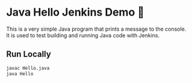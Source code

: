 # Java Hello Jenkins Demo 🚀

This is a very simple Java program that prints a message to the console.  
It is used to test building and running Java code with Jenkins.

## Run Locally
```bash
javac Hello.java
java Hello
